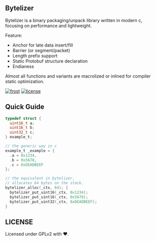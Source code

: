 ## Bytelizer
Bytelizer is a binary packaging/unpack library written in modern c,  
focusing on performance and lightweight.

Feature:
 - Anchor for late data insert/fill
 - Barrier (or segment/packet)
 - Length prefix support
 - Static Protobuf structure declaration
 - Endianess

Almost all functions and variants are macrolized or inlined for compiler static optimization.

[![frost](https://img.shields.io/badge/BYTELIZER-OwO-cea7ff)](#)
[![license](https://img.shields.io/badge/LICENSE-GPLv2-greeen)](./blob/main/LICENSE)

## Quick Guide
```c
typedef struct {
  uint16_t a;
  uint16_t b;
  uint32_t c;
} example_t;

// the generic way in c
example_t _example = {
  .a = 0x1234,
  .b = 0x5678,
  .c = 0xDEADBEEF
};

// the equivalent in bytelizer,
// allocates 64 bytes on the stack.
bytelizer_alloc(_ctx, 64); {
  bytelizer_put_uint16(_ctx, 0x1234);
  bytelizer_put_uint16(_ctx, 0x5678);
  bytelizer_put_uint32(_ctx, 0xDEADBEEF);
}

```

## LICENSE
Licensed under GPLv2 with ❤.
